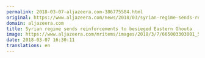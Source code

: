 ```yaml
---
permalink: 2018-03-07-aljazeera.com-386775584.html
original: https://www.aljazeera.com/news/2018/03/syrian-regime-sends-reinforcements-besieged-eastern-ghouta-180307153430574.html
domain: aljazeera.com
title: Syrian regime sends reinforcements to besieged Eastern Ghouta
image: https://www.aljazeera.com/mritems/images/2018/3/7/665003303001_5746907785001_5746896484001-th.jpg
date: 2018-03-07 16:30:11
translations: en
---
```


